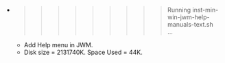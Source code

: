 * >>>>>>>>> Running inst-min-win-jwm-help-manuals-text.sh ...
  * Add Help menu in JWM.
  * Disk size = 2131740K. Space Used = 44K.
